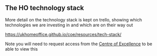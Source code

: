 ## The HO technology stack
More detail on the technology stack is kept on trello, showing which technologies we are investing in and which are on
their way out

https://ukhomeoffice.github.io/coe/resources/tech-stack/

Note you will need to request access from the [Centre of Excellence](mailto:CentreOfExcellenceCentral@digital.homeoffice.gov.uk) to be able to view this
